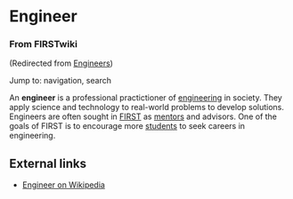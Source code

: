 # Engineer

### From FIRSTwiki

(Redirected from [Engineers](/index.php?title=Engineers&redirect=no
"Engineers" ))

Jump to: navigation, search

An **engineer** is a professional practictioner of
[engineering](/index.php/Engineering "Engineering" ) in society. They apply
science and technology to real-world problems to develop solutions. Engineers
are often sought in [FIRST](/index.php/FIRST "FIRST" ) as
[mentors](/index.php/Mentor "Mentor" ) and advisors. One of the goals of FIRST
is to encourage more [students](/index.php/Student "Student" ) to seek careers
in engineering.


##  External links

  * [Engineer on Wikipedia](http://en.wikipedia.org/wiki/Engineer "http://en.wikipedia.org/wiki/Engineer" )

